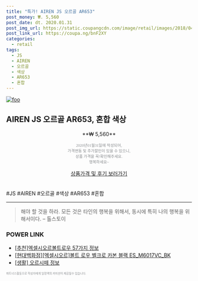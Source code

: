 ```yaml
--- 
title: "특가! AIREN JS 오르골 AR653" 
post_money: ₩. 5,560 
post_date: dt. 2020.01.31 
post_img_url: https://static.coupangcdn.com/image/retail/images/2018/04/20/16/2/61e20a8c-6201-4098-8042-358d4e3c42b4.jpg 
post_link_url: https://coupa.ng/bnF2XY 
categories: 
  - retail 
tags: 
  - JS 
  - AIREN 
  - 오르골 
  - 색상 
  - AR653 
  - 혼합 
--- 
```

[![foo](https://static.coupangcdn.com/image/retail/images/2018/04/20/16/2/61e20a8c-6201-4098-8042-358d4e3c42b4.jpg)](https://coupa.ng/bnF2XY) 

## AIREN JS 오르골 AR653, 혼합 색상 
<p style="text-align: center;">**₩ 5,560**</p> 
<p style="text-align: center;"><span style="color: #898c8f; font-family: Georgia,Times,serif; font-size: 0.75em;">2020년01월31일에 작성되어, <br>가격변동 및 추가할인이 있을 수 있으니,<br> 상품 가격을 꼭!확인해주세요.<br>행복하세요~</span> 
</p>	 
<div markdown="0" style="text-align: center;"><a href="https://coupa.ng/bnF2XY" class="btn btn--success">상품가격 및 후기 보러가기</a></div> 
<br><br> 
  #JS #AIREN #오르골 #색상 #AR653 #혼합 
<hr> 

> 해야 할 것을 하라. 모든 것은 타인의 행복을 위해서, 동시에 특히 나의 행복을 위해서이다. – 톨스토이 


### POWER LINK

* <a href="https://blog.naver.com/fasyy4321/221784652965" target="_blank">[추천]엑셀시오르볼트로우 57가지 정보</a>
* <a href="https://blog.naver.com/sakai111/221784671942" target="_blank">[현대백화점][엑셀시오르]볼트 로우 벨크로 카본 블랙 ES_M6017VC_BK</a>
* <a href="https://blog.naver.com/sakai111/221768038191" target="_blank"> [생활] 오르시떼 정보 </a>

<span style="color: #898c8f; font-family: Georgia,Times,serif; font-size: 0.55em;">파트너스활동으로 작성자에게 일정액의 커미션이 제공될수 있습니다.</span> 

